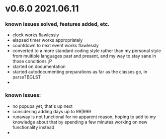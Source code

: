# v0.6.0 2021.06.11 

### known issues solved, features added, etc.
  * clock works flawlessly
  * elapsed timer works appropriately
  * countdown to next event works flawlessly
  * converted to a more standard coding style rather than my personal style from multiple languages past and present, and my way to stay sane in those conditions ;P 
  * started on documentation
  * started autodocumenting preparations as far as the classes go, in parseTBGLST
  * 

### known issues:
  * no popups yet, that's up next
  * considering adding days up to 99|999 
  * runaway is not functional for no apparent reason, hoping to add to my knowledge about that by spending a few minutes working on new functionality instead
  * 
